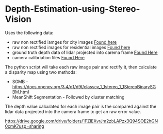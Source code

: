 # Depth-Estimation-using-Stereo-Vision

Uses the following data:
* raw non rectified iamges for city images [Found here](https://s3.eu-central-1.amazonaws.com/avg-kitti/raw_data/2011_09_26_drive_0001/2011_09_26_drive_0001_extract.zip)
* raw non rectified images for residential images [Found here](https://s3.eu-central-1.amazonaws.com/avg-kitti/raw_data/2011_09_26_drive_0046/2011_09_26_drive_0046_extract.zip)
* ground truth depth data of lidar projected into carema frame [Found Here](https://s3.eu-central-1.amazonaws.com/avg-kitti/data_depth_velodyne.zip)
* camera calibriation files [Found Here](https://s3.eu-central-1.amazonaws.com/avg-kitti/raw_data/2011_09_26_calib.zip)

The python script will take each raw image pair and rectify it, then calculate a disparity map using two methods:
* SGMB - https://docs.opencv.org/3.4/d1/d9f/classcv_1_1stereo_1_1StereoBinarySGBM.html
* MeanShift Segmentation - Followed by cluster matching 

The depth value calculated for each image pair is the compared against the lidar data projected into the camera frame to get an raw error value. 

https://drive.google.com/drive/folders/1FZlEXvrJm2zbLAPzx3Q94SOE2hGN0cmK?usp=sharing

